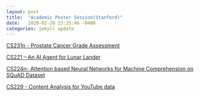 ```yaml
---
layout: post  
title:  "Academic Poster Session(Stanford)"  
date:   2020-02-20 23:25:46 -0400  
categories: jekyll update
---
```


<a href="bharaniabhishek123.github.io/_posters/cs231n_poster.pdf" target="_blank">CS231n - Prostate Cancer Grade Assessment </a>

<a href="bharaniabhishek123.github.io/_posters/cs221_poster.pdf" target="_blank">CS221 – An AI Agent for Lunar Lander</a>

<a href="bharaniabhishek123.github.io/_posters/cs2241_poster.pdf" target="_blank">CS224n- Attention based Neural Networks for Machine Comprehension on SQuAD Dataset</a>

<a href="bharaniabhishek123.github.io/_posters/cs229_poster.pdf" target="_blank">CS229 - Content Analysis for YouTube data</a>